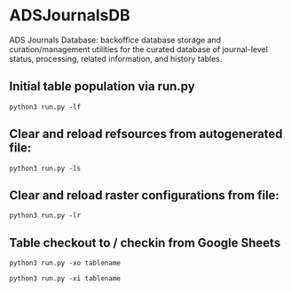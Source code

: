 # ADSJournalsDB

ADS Journals Database: backoffice database storage and curation/management
utilities for the curated database of journal-level status, processing, related 
information, and history tables.

## Initial table population via run.py

```
python3 run.py -lf
```

## Clear and reload refsources from autogenerated file:

```
python3 run.py -ls
```

## Clear and reload raster configurations from file:

```
python3 run.py -lr
```

## Table checkout to / checkin from Google Sheets

```
python3 run.py -xo tablename
```

```
python3 run.py -xi tablename
```
